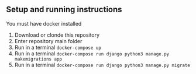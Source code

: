 ## Setup and running instructions

You must have docker installed
1. Download or clonde this repository
2. Enter repository main folder
3. Run in a terminal `docker-compose up`
4. Run in a terminal `docker-compose run django python3 manage.py makemigrations app`
5. Run in a terminal `docker-compose run django python3 manage.py migrate`